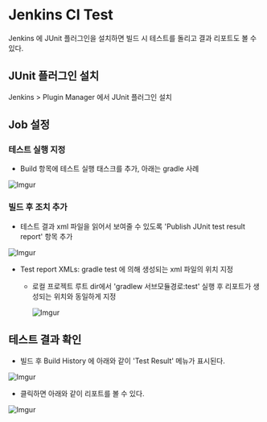 # Jenkins CI Test

Jenkins 에 JUnit 플러그인을 설치하면 빌드 시 테스트를 돌리고 결과 리포트도 볼 수 있다.

## JUnit 플러그인 설치

Jenkins > Plugin Manager 에서 JUnit 플러그인 설치

## Job 설정

### 테스트 실행 지정

- Build 항목에 테스트 실행 태스크를 추가, 아래는 gradle 사례

![Imgur](https://i.imgur.com/Y0CJDxk.png)

### 빌드 후 조치 추가

- 테스트 결과 xml 파일을 읽어서 보여줄 수 있도록 'Publish JUnit test result report' 항목 추가

![Imgur](https://i.imgur.com/Mji0fJf.png)

- Test report XMLs: gradle test 에 의해 생성되는 xml 파일의 위치 지정
  - 로컬 프로젝트 루트 dir에서 'gradlew 서브모듈경로:test' 실행 후 리포트가 생성되는 위치와 동일하게 지정

    ![Imgur](https://i.imgur.com/HfxV9v5.png)

## 테스트 결과 확인

- 빌드 후 Build History 에 아래와 같이 'Test Result' 메뉴가 표시된다.

![Imgur](https://i.imgur.com/0AJ6xYI.png)

- 클릭하면 아래와 같이 리포트를 볼 수 있다.

![Imgur](https://i.imgur.com/TuL6ixo.png)
